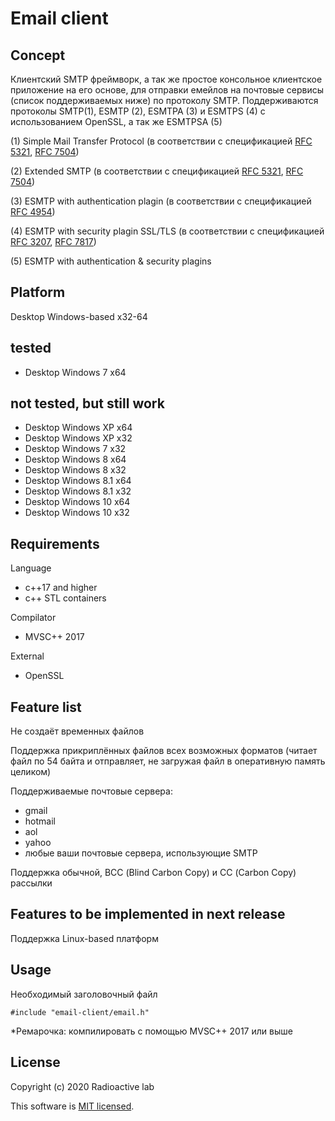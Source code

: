 # **Email client**
## Concept
  Клиентский SMTP фреймворк, а так же простое консольное клиентское приложение на его основе, для отправки емейлов на почтовые сервисы (список поддерживаемых ниже) по протоколу SMTP.
  Поддерживаются протоколы SMTP(1), ESMTP (2), ESMTPA (3) и ESMTPS (4) с использованием OpenSSL, а так же ESMTPSA (5)
  
(1) Simple Mail Transfer Protocol (в соответствии с спецификацией [RFC 5321](https://tools.ietf.org/html/rfc5321 "Documentation"), [RFC 7504](https://tools.ietf.org/html/rfc7504 "Documentation"))

(2) Extended SMTP (в соответствии с спецификацией [RFC 5321](https://tools.ietf.org/html/rfc5321 "Documentation"), [RFC 7504](https://tools.ietf.org/html/rfc7504 "Documentation"))

(3) ESMTP with authentication plagin (в соответствии с спецификацией [RFC 4954](http://www.rfc-editor.org/rfc/rfc4954 "Documentation"))

(4) ESMTP with security plagin SSL/TLS (в соответствии с спецификацией [RFC 3207](https://tools.ietf.org/html/rfc3207 "Documentation"), [RFC 7817](https://tools.ietf.org/html/rfc7817 "Documentation"))

(5) ESMTP with authentication & security plagins

## **Platform**
Desktop Windows-based x32-64

## tested
- Desktop Windows 7 x64
## not tested, but still work
- Desktop Windows XP x64
- Desktop Windows XP x32
- Desktop Windows 7 x32
- Desktop Windows 8 x64
- Desktop Windows 8 x32
- Desktop Windows 8.1 x64
- Desktop Windows 8.1 x32
- Desktop Windows 10 x64
- Desktop Windows 10 x32

## Requirements
Language
- c++17 and higher
- c++ STL containers

Compilator
- MVSC++ 2017

External
- OpenSSL

## Feature list
Не создаёт временных файлов

Поддержка прикриплённых файлов всех возможных форматов (читает файл по 54 байта и отправляет, не загружая файл в оперативную память целиком)

Поддерживаемые почтовые сервера:
- gmail 
- hotmail
- aol
- yahoo
- любые ваши почтовые сервера, использующие SMTP

Поддержка обычной, ВСС (Blind Carbon Copy) и СС (Carbon Copy) рассылки
## Features to be implemented in next release
Поддержка Linux-based платформ

## Usage
Необходимый заголовочный файл
```
#include "email-client/email.h"
```

*Ремарочка: компилировать с помощью MVSC++ 2017 или выше

## License
Copyright (c) 2020 Radioactive lab

This software is [MIT licensed](./LICENSE).
